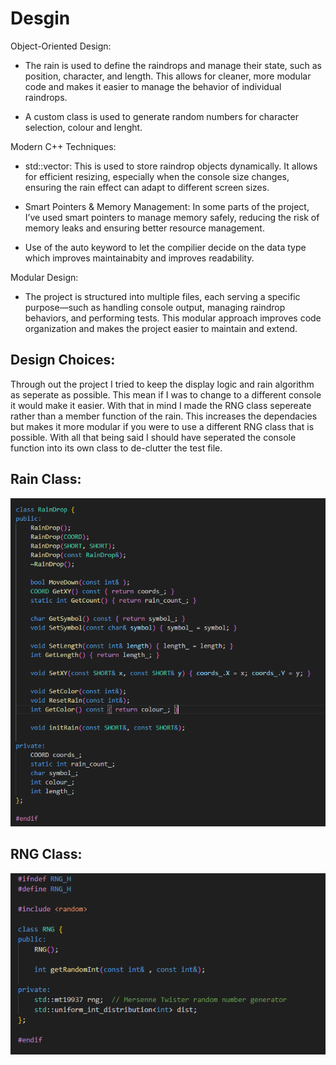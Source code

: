# Desgin
Object-Oriented Design:
- The rain is used to define the raindrops and manage their state, such as position, character, and length. This allows for cleaner, more modular code and makes it easier to manage the behavior of individual raindrops. 

- A custom class is used to generate random numbers for character selection, colour and lenght.

Modern C++ Techniques:
- std::vector: This is used to store raindrop objects dynamically. It allows for efficient resizing, especially when the console size changes, ensuring the rain effect can adapt to different screen sizes.

- Smart Pointers & Memory Management: In some parts of the project, I’ve used smart pointers to manage memory safely, reducing the risk of memory leaks and ensuring better resource management.

- Use of the auto keyword to let the compilier decide on the data type which improves maintainabity and improves readability.

Modular Design:
- The project is structured into multiple files, each serving a specific purpose—such as handling console output, managing raindrop behaviors, and performing tests. This modular approach improves code organization and makes the project easier to maintain and extend.

## Design Choices:
Through out the project I tried to keep the display logic and rain algorithm as seperate as possible. This mean if I was to change to a different console it would make it easier.
With that in mind I made the RNG class sepereate rather than a member function of the rain. This increases the dependacies but makes it more modular if you were to use a different RNG class that is possible.
With all that being said I should have seperated the console function into its own class to de-clutter the test file.

## Rain Class:
<img src="https://raw.githubusercontent.com/Gavwalsh15/digital-rain-cpp/main/docs/assets/images/rain-class.png">

## RNG Class:
<img src="https://raw.githubusercontent.com/Gavwalsh15/digital-rain-cpp/main/docs/assets/images/RNG-class.png">
